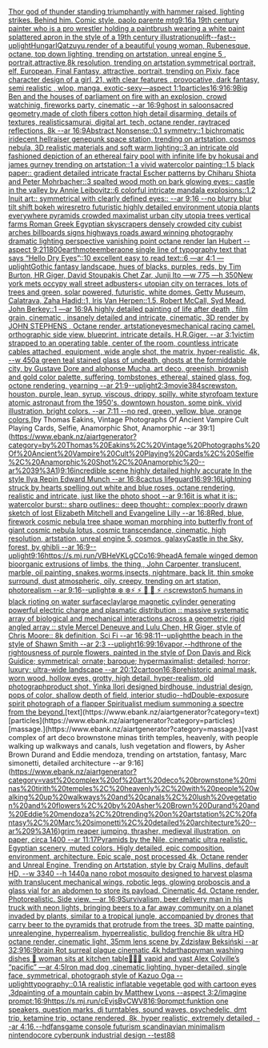[Thor god of thunder standing triumphantly with hammer raised, lighting strikes. Behind him. Comic style, paolo parente mtg](https://www.ebank.nz/aiartgenerator?category=Thor%20god%20of%20thunder%20standing%20triumphantly%20with%20hammer%20raised%2C%20lighting%20strikes.%20Behind%20him.%20Comic%20style%2C%20paolo%20parente%20mtg)[9:16](https://www.ebank.nz/aiartgenerator?category=9%3A16)[a 19th century painter who is a pro wrestler holding a paintbrush wearing a white paint splattered apron in the style of a 19th century illustration](https://www.ebank.nz/aiartgenerator?category=a%2019th%20century%20painter%20who%20is%20a%20pro%20wrestler%20holding%20a%20paintbrush%20wearing%20a%20white%20paint%20splattered%20apron%20in%20the%20style%20of%20a%2019th%20century%20illustration)[uplift](https://www.ebank.nz/aiartgenerator?category=uplift)[--fast](https://www.ebank.nz/aiartgenerator?category=--fast)[--uplight](https://www.ebank.nz/aiartgenerator?category=--uplight)[HungarIQa](https://www.ebank.nz/aiartgenerator?category=HungarIQa)[tzuyu.render of a beautiful young woman, Rubenesque, octane, top down lighting, trending on artstation, unreal engine 5 , portrait,attractive,8k resolution, trending on artstation,symmetrical portrait, elf, European, Final Fantasy, attractive, portrait, trending on Pixiv, face character design of a girl, 21, with clear features , provocative, dark fantasy, semi realistic , wlop, manga, exotic-sexy—aspect 1:1](https://www.ebank.nz/aiartgenerator?category=tzuyu.render%20of%20a%20beautiful%20young%20woman%2C%20Rubenesque%2C%20octane%2C%20top%20down%20lighting%2C%20trending%20on%20artstation%2C%20unreal%20engine%205%20%2C%20portrait%2Cattractive%2C8k%20resolution%2C%20trending%20on%20artstation%2Csymmetrical%20portrait%2C%20elf%2C%20European%2C%20Final%20Fantasy%2C%20attractive%2C%20portrait%2C%20trending%20on%20Pixiv%2C%20face%20character%20design%20of%20a%20girl%2C%2021%2C%20with%20clear%20features%20%2C%20provocative%2C%20dark%20fantasy%2C%20semi%20realistic%20%2C%20wlop%2C%20manga%2C%20exotic-sexy%E2%80%94aspect%201%3A1)[particles](https://www.ebank.nz/aiartgenerator?category=particles)[16:9](https://www.ebank.nz/aiartgenerator?category=16%3A9)[16:9](https://www.ebank.nz/aiartgenerator?category=16%3A9)[Big Ben and the houses of parliament on fire with an explosion, crowd watchinig, fireworks party, cinematic --ar 16:9](https://www.ebank.nz/aiartgenerator?category=Big%20Ben%20and%20the%20houses%20of%20parliament%20on%20fire%20with%20an%20explosion%2C%20crowd%20watchinig%2C%20fireworks%20party%2C%20cinematic%20--ar%2016%3A9)[ghost in saloon](https://www.ebank.nz/aiartgenerator?category=ghost%20in%20saloon)[sacred geometry,made of cloth fibers cotton high detail disarming, details of textures, realistic](https://www.ebank.nz/aiartgenerator?category=sacred%20geometry%2Cmade%20of%20cloth%20fibers%20cotton%20high%20detail%20disarming%2C%20details%20of%20textures%2C%20realistic)[samurai, digital art, tech, octane render, raytraced reflections, 8k --ar 16:9](https://www.ebank.nz/aiartgenerator?category=samurai%2C%20digital%20art%2C%20tech%2C%20octane%20render%2C%20raytraced%20reflections%2C%208k%20--ar%2016%3A9)[Abstract Nonsense::0.1 symmetry::1 bichromatic iridecent hellraiser genepunk space station, trending on artstation, cosmos nebula, 3D realistic materials and soft warm lighting::3 an intricate old fashioned depiction of an ethereal fairy pool with infinite life by hokusai and james gurney trending on artstation::1 a vivid watercolor painting::1.5 black paper:: gradient detailed intricate fractal Escher patterns by Chiharu Shiota and Peter Mohrbacher::3 spalted wood moth on bark glowing eyes:: castle in the valley by Annie Leibovitz::6 colorful intricate mandala explosions::1.2 Inuit art:: symmetrical with clearly defined eyes:: --ar 9:16 --no blurry blur tilt shift bokeh wires](https://www.ebank.nz/aiartgenerator?category=Abstract%20Nonsense%3A%3A0.1%20symmetry%3A%3A1%20bichromatic%20iridecent%20hellraiser%20genepunk%20space%20station%2C%20trending%20on%20artstation%2C%20cosmos%20nebula%2C%203D%20realistic%20materials%20and%20soft%20warm%20lighting%3A%3A3%20an%20intricate%20old%20fashioned%20depiction%20of%20an%20ethereal%20fairy%20pool%20with%20infinite%20life%20by%20hokusai%20and%20james%20gurney%20trending%20on%20artstation%3A%3A1%20a%20vivid%20watercolor%20painting%3A%3A1.5%20black%20paper%3A%3A%20gradient%20detailed%20intricate%20fractal%20Escher%20patterns%20by%20Chiharu%20Shiota%20and%20Peter%20Mohrbacher%3A%3A3%20spalted%20wood%20moth%20on%20bark%20glowing%20eyes%3A%3A%20castle%20in%20the%20valley%20by%20Annie%20Leibovitz%3A%3A6%20colorful%20intricate%20mandala%20explosions%3A%3A1.2%20Inuit%20art%3A%3A%20symmetrical%20with%20clearly%20defined%20eyes%3A%3A%20--ar%209%3A16%20--no%20blurry%20blur%20tilt%20shift%20bokeh%20wires)[retro futuristic highly detailed environment utopia plants everywhere pyramids crowded maximalist urban city utopia trees  vertical farms Roman Greek Egyptian skyscrapers densely crowded city cubist arches billboards signs highways roads award winning photography dramatic lighting perspective vanishing point octane render Ian Hubert  --aspect 9:21](https://www.ebank.nz/aiartgenerator?category=retro%20futuristic%20highly%20detailed%20environment%20utopia%20plants%20everywhere%20pyramids%20crowded%20maximalist%20urban%20city%20utopia%20trees%20%20vertical%20farms%20Roman%20Greek%20Egyptian%20skyscrapers%20densely%20crowded%20city%20cubist%20arches%20billboards%20signs%20highways%20roads%20award%20winning%20photography%20dramatic%20lighting%20perspective%20vanishing%20point%20octane%20render%20Ian%20Hubert%20%20--aspect%209%3A21)[1800](https://www.ebank.nz/aiartgenerator?category=1800)[earthmote](https://www.ebank.nz/aiartgenerator?category=earthmote)[embera](https://www.ebank.nz/aiartgenerator?category=embera)[one single line of typography text that says “Hello Dry Eyes”::10 excellent easy to read text::6  —ar 4:1 —uplight](https://www.ebank.nz/aiartgenerator?category=one%20single%20line%20of%20typography%20text%20that%20says%20%E2%80%9CHello%20Dry%20Eyes%E2%80%9D%3A%3A10%20excellent%20easy%20to%20read%20text%3A%3A6%20%20%E2%80%94ar%204%3A1%20%E2%80%94uplight)[Gothic fantasy landscape, hues of blacks, purples, reds, by Tim Burton, HR Giger, David Stoupakis Chet Zar, Junji Ito —w 775 —h 350](https://www.ebank.nz/aiartgenerator?category=Gothic%20fantasy%20landscape%2C%20hues%20of%20blacks%2C%20purples%2C%20reds%2C%20by%20Tim%20Burton%2C%20HR%20Giger%2C%20David%20Stoupakis%20Chet%20Zar%2C%20Junji%20Ito%20%E2%80%94w%20775%20%E2%80%94h%20350)[New york mets occypy wall street adbusters](https://www.ebank.nz/aiartgenerator?category=New%20york%20mets%20occypy%20wall%20street%20adbusters)[< utopian city on terraces, lots of trees and green, solar powered, futuristic, white domes, Getty Museum, Calatrava, Zaha Hadid::1, Iris Van Herpen::1.5, Robert McCall, Syd Mead, John Berkey::1 —ar 16:9](https://www.ebank.nz/aiartgenerator?category=%3C%20utopian%20city%20on%20terraces%2C%20lots%20of%20trees%20and%20green%2C%20solar%20powered%2C%20futuristic%2C%20white%20domes%2C%20Getty%20Museum%2C%20Calatrava%2C%20Zaha%20Hadid%3A%3A1%2C%20Iris%20Van%20Herpen%3A%3A1.5%2C%20Robert%20McCall%2C%20Syd%20Mead%2C%20John%20Berkey%3A%3A1%20%E2%80%94ar%2016%3A9)[A highly detailed painting of life after death  , film grain, cinematic , insanely detailed and intricate, cinematic, 3D render by JOHN STEPHENS  , Octane render, artstation](https://www.ebank.nz/aiartgenerator?category=A%20highly%20detailed%20painting%20of%20life%20after%20death%20%20%2C%20film%20grain%2C%20cinematic%20%2C%20insanely%20detailed%20and%20intricate%2C%20cinematic%2C%203D%20render%20by%20JOHN%20STEPHENS%20%20%2C%20Octane%20render%2C%20artstation)[eyes](https://www.ebank.nz/aiartgenerator?category=eyes)[mechanical racing camel. orthographic side view. blueprint. intricate details. H.R.Giger. --ar 3:1](https://www.ebank.nz/aiartgenerator?category=mechanical%20racing%20camel.%20orthographic%20side%20view.%20blueprint.%20intricate%20details.%20H.R.Giger.%20--ar%203%3A1)[victim strapped to an operating table, center of the room, countless intricate cables attached, equipment, wide angle shot, the matrix, hyper-realistic, 4k, --w 450](https://www.ebank.nz/aiartgenerator?category=victim%20strapped%20to%20an%20operating%20table%2C%20center%20of%20the%20room%2C%20countless%20intricate%20cables%20attached%2C%20equipment%2C%20wide%20angle%20shot%2C%20the%20matrix%2C%20hyper-realistic%2C%204k%2C%20--w%20450)[a green teal stained glass of undeath, ghosts at the formiddable city, by Gustave Dore and alphonse Mucha, art deco, greenish, brownish and gold color palette, suffering, tombstones, ethereal,  stained glass, fog, octone rendering, yearning --ar  21:9](https://www.ebank.nz/aiartgenerator?category=a%20green%20teal%20stained%20glass%20of%20undeath%2C%20ghosts%20at%20the%20formiddable%20city%2C%20by%20Gustave%20Dore%20and%20alphonse%20Mucha%2C%20art%20deco%2C%20greenish%2C%20brownish%20and%20gold%20color%20palette%2C%20suffering%2C%20tombstones%2C%20ethereal%2C%20%20stained%20glass%2C%20fog%2C%20octone%20rendering%2C%20yearning%20--ar%20%2021%3A9)[--uplight](https://www.ebank.nz/aiartgenerator?category=--uplight)[](https://www.ebank.nz/aiartgenerator?category=)[2:3](https://www.ebank.nz/aiartgenerator?category=2%3A3)[movie](https://www.ebank.nz/aiartgenerator?category=movie)[384](https://www.ebank.nz/aiartgenerator?category=384)[screwston. houston, purple, lean, syrup, viscous, drippy, spilly. white styrofoam texture atomic astronaut from the 1950's. downtown houston. some pink.  vivid illustration, bright colors. --ar 7:11 --no red, green, yellow, blue, orange colors.](https://www.ebank.nz/aiartgenerator?category=screwston.%20houston%2C%20purple%2C%20lean%2C%20syrup%2C%20viscous%2C%20drippy%2C%20spilly.%20white%20styrofoam%20texture%20atomic%20astronaut%20from%20the%201950%27s.%20downtown%20houston.%20some%20pink.%20%20vivid%20illustration%2C%20bright%20colors.%20--ar%207%3A11%20--no%20red%2C%20green%2C%20yellow%2C%20blue%2C%20orange%20colors.)[by Thomas Eakins, Vintage Photographs Of Ancient Vampire Cult Playing Cards, Selfie, Anamorphic Shot, Anamorphic --ar 39:1](https://www.ebank.nz/aiartgenerator?category=by%20Thomas%20Eakins%2C%20Vintage%20Photographs%20Of%20Ancient%20Vampire%20Cult%20Playing%20Cards%2C%20Selfie%2C%20Anamorphic%20Shot%2C%20Anamorphic%20--ar%2039%3A1)[9:16](https://www.ebank.nz/aiartgenerator?category=9%3A16)[incredible scene highly detailed highly accurate In the style Ilya Repin Edward Munch --ar 16:8](https://www.ebank.nz/aiartgenerator?category=incredible%20scene%20highly%20detailed%20highly%20accurate%20In%20the%20style%20Ilya%20Repin%20Edward%20Munch%20--ar%2016%3A8)[cactus lifeguard](https://www.ebank.nz/aiartgenerator?category=cactus%20lifeguard)[16:9](https://www.ebank.nz/aiartgenerator?category=16%3A9)[9:16](https://www.ebank.nz/aiartgenerator?category=9%3A16)[Lightning struck by hearts spelling out white and blue roses, octane rendering, realistic and intricate, just like the photo shoot --ar 9:16](https://www.ebank.nz/aiartgenerator?category=Lightning%20struck%20by%20hearts%20spelling%20out%20white%20and%20blue%20roses%2C%20octane%20rendering%2C%20realistic%20and%20intricate%2C%20just%20like%20the%20photo%20shoot%20--ar%209%3A16)[it is what it is:: watercolor burst:: sharp outlines:: deep thought:: complex::](https://www.ebank.nz/aiartgenerator?category=it%20is%20what%20it%20is%3A%3A%20watercolor%20burst%3A%3A%20sharp%20outlines%3A%3A%20deep%20thought%3A%3A%20complex%3A%3A)[poorly drawn sketch of lost Elizabeth Mitchell and Evangeline Lilly --ar 16:8](https://www.ebank.nz/aiartgenerator?category=poorly%20drawn%20sketch%20of%20lost%20Elizabeth%20Mitchell%20and%20Evangeline%20Lilly%20--ar%2016%3A8)[Red, blue, firework cosmic nebula tree shape woman morphing into butterfly front of giant cosmic nebula lotus, cosmic transcendance, cinematic, high resolution, artstation, unreal engine 5, cosmos, galaxy](https://www.ebank.nz/aiartgenerator?category=Red%2C%20blue%2C%20firework%20cosmic%20nebula%20tree%20shape%20woman%20morphing%20into%20butterfly%20front%20of%20giant%20cosmic%20nebula%20lotus%2C%20cosmic%20transcendance%2C%20cinematic%2C%20high%20resolution%2C%20artstation%2C%20unreal%20engine%205%2C%20cosmos%2C%20galaxy)[Castle in the Sky, forest, by ghibli --ar 16:9](https://www.ebank.nz/aiartgenerator?category=Castle%20in%20the%20Sky%2C%20forest%2C%20by%20ghibli%20--ar%2016%3A9)[--uplight](https://www.ebank.nz/aiartgenerator?category=--uplight)[9:16](https://www.ebank.nz/aiartgenerator?category=9%3A16)[<https://s.mj.run/VBHeVKLgCCo>](https://www.ebank.nz/aiartgenerator?category=%3Chttps%3A//s.mj.run/VBHeVKLgCCo%3E)[16:9](https://www.ebank.nz/aiartgenerator?category=16%3A9)[head](https://www.ebank.nz/aiartgenerator?category=head)[A female winged demon bioorganic extrusions of limbs, the thing,, John Carpenter, translucent, marble, oil painting, snakes,worms,insects, nightmare, back lit, thin smoke surround, dust atmospheric, oily, creepy, trending on art station,  photorealism --ar 9:16](https://www.ebank.nz/aiartgenerator?category=A%20female%20winged%20demon%20bioorganic%20extrusions%20of%20limbs%2C%20the%20thing%2C%2C%20John%20Carpenter%2C%20translucent%2C%20marble%2C%20oil%20painting%2C%20snakes%2Cworms%2Cinsects%2C%20nightmare%2C%20back%20lit%2C%20thin%20smoke%20surround%2C%20dust%20atmospheric%2C%20oily%2C%20creepy%2C%20trending%20on%20art%20station%2C%20%20photorealism%20--ar%209%3A16)[--uplight](https://www.ebank.nz/aiartgenerator?category=--uplight)[❄️ ❄️ ❄️⚡ ⚡ 🌙 🌙 ⚡ 🔥](https://www.ebank.nz/aiartgenerator?category=%E2%9D%84%EF%B8%8F%20%E2%9D%84%EF%B8%8F%20%E2%9D%84%EF%B8%8F%E2%9A%A1%20%E2%9A%A1%20%F0%9F%8C%99%20%F0%9F%8C%99%20%E2%9A%A1%20%F0%9F%94%A5)[screwston](https://www.ebank.nz/aiartgenerator?category=screwston)[5 humans in black rioting on water surface](https://www.ebank.nz/aiartgenerator?category=5%20humans%20in%20black%20rioting%20on%20water%20surface)[clay](https://www.ebank.nz/aiartgenerator?category=clay)[large magnetic cylinder generating  powerful electric charge and plasmatic distribution :: massive systematic array of biological and mechanical interactions across a geometric rigid angled array :: style Mercel Deneuve and Lulu Chen, HR Giger, style of Chris Moore:: 8k definition, Sci Fi --ar 16:9](https://www.ebank.nz/aiartgenerator?category=large%20magnetic%20cylinder%20generating%20%20powerful%20electric%20charge%20and%20plasmatic%20distribution%20%3A%3A%20massive%20systematic%20array%20of%20biological%20and%20mechanical%20interactions%20across%20a%20geometric%20rigid%20angled%20array%20%3A%3A%20style%20Mercel%20Deneuve%20and%20Lulu%20Chen%2C%20HR%20Giger%2C%20style%20of%20Chris%20Moore%3A%3A%208k%20definition%2C%20Sci%20Fi%20--ar%2016%3A9)[8:11](https://www.ebank.nz/aiartgenerator?category=8%3A11)[--uplight](https://www.ebank.nz/aiartgenerator?category=--uplight)[](https://www.ebank.nz/aiartgenerator?category=)[the beach in the style of Shawn Smith --ar 2:3 --uplight](https://www.ebank.nz/aiartgenerator?category=the%20beach%20in%20the%20style%20of%20Shawn%20Smith%20--ar%202%3A3%20--uplight)[16:9](https://www.ebank.nz/aiartgenerator?category=16%3A9)[](https://www.ebank.nz/aiartgenerator?category=)[9:16](https://www.ebank.nz/aiartgenerator?category=9%3A16)[vapor,](https://www.ebank.nz/aiartgenerator?category=vapor%2C)[--hd](https://www.ebank.nz/aiartgenerator?category=--hd)[throne of the rightousness of purple flowers, painted in the style of Don Davis and Rick Guidice; symmetrical; ornate; baroque; hypermaximalist; detailed; horror; luxury; ultra-wide landscape --ar 20:12](https://www.ebank.nz/aiartgenerator?category=throne%20of%20the%20rightousness%20of%20purple%20flowers%2C%20painted%20in%20the%20style%20of%20Don%20Davis%20and%20Rick%20Guidice%3B%20symmetrical%3B%20ornate%3B%20baroque%3B%20hypermaximalist%3B%20detailed%3B%20horror%3B%20luxury%3B%20ultra-wide%20landscape%20--ar%2020%3A12)[cartoon](https://www.ebank.nz/aiartgenerator?category=cartoon)[16:8](https://www.ebank.nz/aiartgenerator?category=16%3A8)[prehistoric animal mask, worn wood, hollow eyes, grotty, high detail, hyper-realism, old photograph](https://www.ebank.nz/aiartgenerator?category=prehistoric%20animal%20mask%2C%20worn%20wood%2C%20hollow%20eyes%2C%20grotty%2C%20high%20detail%2C%20hyper-realism%2C%20old%20photograph)[product shot, Yinka Ilori designed birdhouse, industrial design, pops of color, shallow depth of field, interior studio](https://www.ebank.nz/aiartgenerator?category=product%20shot%2C%20Yinka%20Ilori%20designed%20birdhouse%2C%20industrial%20design%2C%20pops%20of%20color%2C%20shallow%20depth%20of%20field%2C%20interior%20studio)[--hd](https://www.ebank.nz/aiartgenerator?category=--hd)[Double-exposure spirit photograph of a flapper Spiritualist medium summoning a spectre from the beyond.](https://www.ebank.nz/aiartgenerator?category=Double-exposure%20spirit%20photograph%20of%20a%20flapper%20Spiritualist%20medium%20summoning%20a%20spectre%20from%20the%20beyond.)[text](https://www.ebank.nz/aiartgenerator?category=text)[particles](https://www.ebank.nz/aiartgenerator?category=particles)[massage.](https://www.ebank.nz/aiartgenerator?category=massage.)[vast complex of art deco brownstone minas tirith temples, heavenly, with people walking up walkways and canals, lush vegetation and flowers, by Asher Brown Durand and Eddie mendoza, trending on artstation, fantasy, Marc simonetti, detailed architecture --ar 9:16](https://www.ebank.nz/aiartgenerator?category=vast%20complex%20of%20art%20deco%20brownstone%20minas%20tirith%20temples%2C%20heavenly%2C%20with%20people%20walking%20up%20walkways%20and%20canals%2C%20lush%20vegetation%20and%20flowers%2C%20by%20Asher%20Brown%20Durand%20and%20Eddie%20mendoza%2C%20trending%20on%20artstation%2C%20fantasy%2C%20Marc%20simonetti%2C%20detailed%20architecture%20--ar%209%3A16)[grim reaper jumping, thrasher, medieval illustration, on paper, circa 1400 --ar 11:17](https://www.ebank.nz/aiartgenerator?category=grim%20reaper%20jumping%2C%20thrasher%2C%20medieval%20illustration%2C%20on%20paper%2C%20circa%201400%20--ar%2011%3A17)[Pyramids by the Nile, cinematic ultra realistic. Egyptian scenery, muted colors. Higly detailed, epic composition. environment, architecture. Epic scale, post processed 4k, Octane render and Unreal Engine. Trending on Artstation, style by Craig Mullins, default HD, --w 3340 --h 1440](https://www.ebank.nz/aiartgenerator?category=Pyramids%20by%20the%20Nile%2C%20cinematic%20ultra%20realistic.%20Egyptian%20scenery%2C%20muted%20colors.%20Higly%20detailed%2C%20epic%20composition.%20environment%2C%20architecture.%20Epic%20scale%2C%20post%20processed%204k%2C%20Octane%20render%20and%20Unreal%20Engine.%20Trending%20on%20Artstation%2C%20style%20by%20Craig%20Mullins%2C%20default%20HD%2C%20--w%203340%20--h%201440)[a nano robot mosquito designed to harvest plasma with translucent mechanical wings, robotic legs, glowing proboscis and a glass vial for an abdomen to store its payload. Cinematic 4d. Octane render. Photorealistic. Side view. —ar 16:9](https://www.ebank.nz/aiartgenerator?category=a%20nano%20robot%20mosquito%20designed%20to%20harvest%20plasma%20with%20translucent%20mechanical%20wings%2C%20robotic%20legs%2C%20glowing%20proboscis%20and%20a%20glass%20vial%20for%20an%20abdomen%20to%20store%20its%20payload.%20Cinematic%204d.%20Octane%20render.%20Photorealistic.%20Side%20view.%20%E2%80%94ar%2016%3A9)[Survivalism, beer delivery man in his truck with neon lights, bringing beers to a far away community on a planet invaded by plants, similar to a tropical jungle, accompanied by drones that carry beer to the pyramids that protrude from the trees.  3D matte painting, unrealengine, hyperrealism, hyperrealistic, bulldog frenchie  8k ultra HD octane render,  cinematic light, 35mm lens  scene by Zdzisław Beksiński --ar 32:9](https://www.ebank.nz/aiartgenerator?category=Survivalism%2C%20beer%20delivery%20man%20in%20his%20truck%20with%20neon%20lights%2C%20bringing%20beers%20to%20a%20far%20away%20community%20on%20a%20planet%20invaded%20by%20plants%2C%20similar%20to%20a%20tropical%20jungle%2C%20accompanied%20by%20drones%20that%20carry%20beer%20to%20the%20pyramids%20that%20protrude%20from%20the%20trees.%20%203D%20matte%20painting%2C%20unrealengine%2C%20hyperrealism%2C%20hyperrealistic%2C%20bulldog%20frenchie%20%208k%20ultra%20HD%20octane%20render%2C%20%20cinematic%20light%2C%2035mm%20lens%20%20scene%20by%20Zdzis%C5%82aw%20Beksi%C5%84ski%20--ar%2032%3A9)[16:9](https://www.ebank.nz/aiartgenerator?category=16%3A9)[brain Rot surreal plague cinematic 4k hd](https://www.ebank.nz/aiartgenerator?category=brain%20Rot%20surreal%20plague%20cinematic%204k%20hd)[art](https://www.ebank.nz/aiartgenerator?category=art)[happy](https://www.ebank.nz/aiartgenerator?category=happy)[man washing dishes 🥣 woman sits at kitchen table🥹🥲🥲 vapid and vast Alex Colville’s “pacific” —ar 4:5](https://www.ebank.nz/aiartgenerator?category=man%20washing%20dishes%20%F0%9F%A5%A3%20woman%20sits%20at%20kitchen%20table%F0%9F%A5%B9%F0%9F%A5%B2%F0%9F%A5%B2%20vapid%20and%20vast%20Alex%20Colville%E2%80%99s%20%E2%80%9Cpacific%E2%80%9D%20%E2%80%94ar%204%3A5)[Iron mad dog ,cinematic lighting, hyper-detailed, single face, symmetrical, photograph style of Kazuo Oga --uplight](https://www.ebank.nz/aiartgenerator?category=Iron%20mad%20dog%20%2Ccinematic%20lighting%2C%20hyper-detailed%2C%20single%20face%2C%20symmetrical%2C%20photograph%20style%20of%20Kazuo%20Oga%20--uplight)[typography](https://www.ebank.nz/aiartgenerator?category=typography)[::0.1](https://www.ebank.nz/aiartgenerator?category=%3A%3A0.1)[A realistic inflatable vegetable god with cartoon eyes ,3d](https://www.ebank.nz/aiartgenerator?category=A%20realistic%20inflatable%20vegetable%20god%20with%20cartoon%20eyes%20%2C3d)[painting of a mountain cabin by Matthew Lyons --aspect 3:2](https://www.ebank.nz/aiartgenerator?category=painting%20of%20a%20mountain%20cabin%20by%20Matthew%20Lyons%20--aspect%203%3A2)[/imagine prompt:16:9](https://www.ebank.nz/aiartgenerator?category=/imagine%20prompt%3A16%3A9)[<https://s.mj.run/cEvjsBvCWV8>](https://www.ebank.nz/aiartgenerator?category=%3Chttps%3A//s.mj.run/cEvjsBvCWV8%3E)[16:9](https://www.ebank.nz/aiartgenerator?category=16%3A9)[prompt:funktion one speakers, question marks, dj turntables, sound waves, psychedelic,  dmt trip, ketamine trip, octane rendered, 8k, hyper realistic,  extremely detailed, --ar 4:16](https://www.ebank.nz/aiartgenerator?category=prompt%3Afunktion%20one%20speakers%2C%20question%20marks%2C%20dj%20turntables%2C%20sound%20waves%2C%20psychedelic%2C%20%20dmt%20trip%2C%20ketamine%20trip%2C%20octane%20rendered%2C%208k%2C%20hyper%20realistic%2C%20%20extremely%20detailed%2C%20--ar%204%3A16)[,--hd](https://www.ebank.nz/aiartgenerator?category=%2C--hd)[fans](https://www.ebank.nz/aiartgenerator?category=fans)[game console futurism scandinavian minimalism nintendocore cyberpunk industrial design --test](https://www.ebank.nz/aiartgenerator?category=game%20console%20futurism%20scandinavian%20minimalism%20nintendocore%20cyberpunk%20industrial%20design%20--test)[88](https://www.ebank.nz/aiartgenerator?category=88)